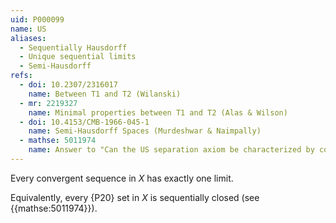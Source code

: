 ```yaml
---
uid: P000099
name: US
aliases:
  - Sequentially Hausdorff
  - Unique sequential limits 
  - Semi-Hausdorff
refs:
  - doi: 10.2307/2316017
    name: Between T1 and T2 (Wilanski)
  - mr: 2219327
    name: Minimal properties between T1 and T2 (Alas & Wilson)
  - doi: 10.4153/CMB-1966-045-1
    name: Semi-Hausdorff Spaces (Murdeshwar & Naimpally)
  - mathse: 5011974
    name: Answer to "Can the US separation axiom be characterized by compact sets?"
---
```


Every convergent sequence in $X$ has exactly one limit.

Equivalently, every {P20} set in $X$
is sequentially closed (see {{mathse:5011974}}).
